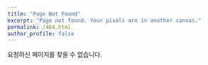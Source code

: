 ```yaml
---
title: "Page Not Found"
excerpt: "Page not found. Your pixels are in another canvas."
permalink: /404.html
author_profile: false
---
```


요청하신 페이지를 찾을 수 없습니다.

<script>
  var GOOG_FIXURL_LANG = 'en';
  var GOOG_FIXURL_SITE = '{{ site.url }}'
</script>
<script src="https://linkhelp.clients.google.com/tbproxy/lh/wm/fixurl.js">
</script>

<!--
404.md 설명

블로그 내에서 정의되지 않은 주소로 접속을 시도하면 GitHub Pages는 기본 Not Found 페이지를 보여주게 되는데, 블로그에 404.html 주소를 등록해두면 GitHub Pages는 기본 Not Found 페이지가 아닌 블로그에서 등록한 404.html 페이지를 보여준다.

여기서는 일부러 author_profile: false 설정을 해보았다. https://devinlife.github.io/404.html 주소를 접속해보자. 사이드 바의 작가 소개항목이 표시되지 않는 것을 알 수 있다. 그리고 입력한 페이지를 찾을 수 없으니 해당 블로그에서 구글 검색을 할 수 있는 검색창을 보여준다.

-----------------
about.md 설명

이렇게 page 글을 사용하면 블로그의 필요한 구성 페이지를 마음대로 만들 수 있다.

page 글에서는 이 페이지가 블로그 내에서 어느 주소에서 표시될지를 결정하는 주소를 지정해줘야 한다. 이것이 permlink로 홈페이지의 베이스 주소+permalink가 이 페이지의 주소가 된다. 즉, 예제에서는 https://devinlife.github.io/about 주소가 이 페이지의 주소가 된다.

layout은 이 페이지를 어떤 형태로 보여줄지를 미리 꾸며놓은 포맷이다. _layouts 폴더에 가면 여러가지 이름의 layout 파일들을 볼 수 있다. page는 layout을 single로 지정하는 것이 기본 설정이다. layout은 single을 사용하면 결국은 default.html을 include하는 형태로 되어있다.
 -->
